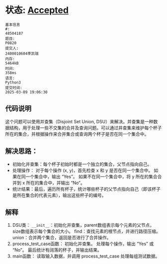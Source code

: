 # 状态: [Accepted](http://dsbpython.openjudge.cn/dspythonbook/solution/48504187/)
```
基本信息
#:
48504187
题目:
P0820
提交人:
2400010604李凯瑞
内存:
5464kB
时间:
358ms
语言:
Python3
提交时间:
2025-03-09 19:06:30
```

## 代码说明
这个问题可以使用并查集（Disjoint Set Union, DSU）来解决。并查集是一种数据结构，用于处理一些不交集的合并及查询问题。可以通过并查集来维护每个杯子所在的集合，并根据操作来合并集合或查询两个杯子是否在同一个集合中。

## 解决思路：
- 初始化并查集：每个杯子初始时都是一个独立的集合，父节点指向自己。
- 处理操作：
对于每个操作 (x, y)，首先检查 x 和 y 是否在同一个集合中。
如果在同一个集合中，输出 “Yes”。
如果不在同一个集合中，将 y 所在的集合合并到 x 所在的集合中，并输出 “No”。
- 统计结果：最后，遍历所有杯子，统计哪些杯子的父节点指向自己（即该杯子是所在集合的代表元素），输出这些杯子的编号。

## 解释
1. DSU类：
`__init__`：初始化并查集，parent数组表示每个元素的父节点，size数组表示每个集合的大小。
find：查找元素的根节点，并进行路径压缩。
union：合并两个集合，返回是否进行了合并操作。
2. process_test_case函数：
初始化并查集。
处理每个操作，输出 “Yes” 或 “No”。
最后统计有阔落的杯子，并输出结果。
3. main函数：
   读取输入数据，并调用 process_test_case 处理每组测试数据。